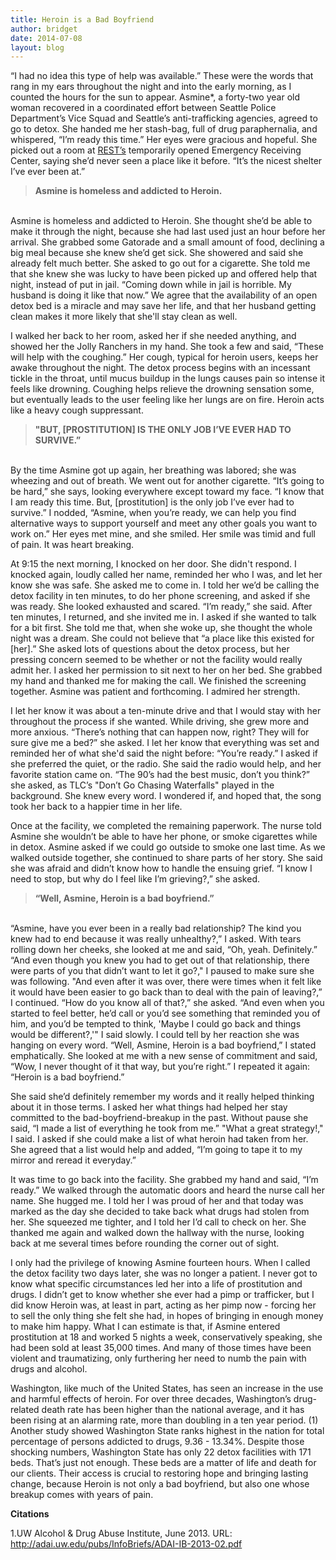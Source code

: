 ```yaml
---
title: Heroin is a Bad Boyfriend
author: bridget
date: 2014-07-08
layout: blog
---
```


“I had no idea this type of help was available.” These were the words that rang in my ears throughout the night and into the early morning, as I counted the hours for the sun to appear. Asmine*, a forty-two year old woman recovered in a coordinated effort between Seattle Police Department’s Vice Squad and Seattle’s anti-trafficking agencies, agreed to go to detox. She handed me her stash-bag, full of drug paraphernalia, and whispered, “I’m ready this time.” Her eyes were gracious and hopeful. She picked out a room at [REST’s](http://www.iwantrest.com/about/) temporarily opened Emergency Receiving Center, saying she’d never seen a place like it before. “It’s the nicest shelter I’ve ever been at.”

><b>Asmine is homeless and addicted to Heroin.</b>

<br>
Asmine is homeless and addicted to Heroin. She thought she’d be able to make it through the night, because she had last used just an hour before her arrival. She grabbed some Gatorade and a small amount of food, declining a big meal because she knew she’d get sick. She showered and said she already felt much better. She asked to go out for a cigarette. She told me that she knew she was lucky to have been picked up and offered help that night, instead of put in jail. “Coming down while in jail is horrible. My husband is doing it like that now.” We agree that the availability of an open detox bed is a miracle and may save her life, and that her husband getting clean makes it more likely that she'll stay clean as well.

I walked her back to her room, asked her if she needed anything, and showed her the Jolly Ranchers in my hand. She took a few and said, “These will help with the coughing.” Her cough, typical for heroin users, keeps her awake throughout the night. The detox process begins with an incessant tickle in the throat, until mucus buildup in the lungs causes pain so intense it feels like drowning. Coughing helps relieve the drowning sensation some, but eventually leads to the user feeling like her lungs are on fire. Heroin acts like a heavy cough suppressant.

><b>"BUT, [PROSTITUTION] IS THE ONLY JOB I’VE EVER HAD TO SURVIVE.”</b>

<br>
By the time Asmine got up again, her breathing was labored; she was wheezing and out of breath. We went out for another cigarette. “It’s going to be hard,” she says, looking everywhere except toward my face. “I know that I am ready this time. But, [prostitution] is the only job I’ve ever had to survive.” I nodded, “Asmine, when you’re ready, we can help you find alternative ways to support yourself and meet any other goals you want to work on.” Her eyes met mine, and she smiled. Her smile was timid and full of pain. It was heart breaking.

At 9:15 the next morning, I knocked on her door. She didn't respond. I knocked again, loudly called her name, reminded her who I was, and let her know she was safe. She asked me to come in. I told her we’d be calling the detox facility in ten minutes, to do her phone screening, and asked if she was ready. She looked exhausted and scared. “I’m ready,” she said. After ten minutes, I returned, and she invited me in. I asked if she wanted to talk for a bit first. She told me that, when she woke up, she thought the whole night was a dream. She could not believe that “a place like this existed for [her].” She asked lots of questions about the detox process, but her pressing concern seemed to be whether or not the facility would really admit her. I asked her permission to sit next to her on her bed. She grabbed my hand and thanked me for making the call. We finished the screening together. Asmine was patient and forthcoming. I admired her strength.

I let her know it was about a ten-minute drive and that I would stay with her throughout the process if she wanted. While driving, she grew more and more anxious. “There’s nothing that can happen now, right? They will for sure give me a bed?” she asked. I let her know that everything was set and reminded her of what she'd said the night before: “You’re ready.” I asked if she preferred the quiet, or the radio. She said the radio would help, and her favorite station came on. “The 90’s had the best music, don’t you think?” she asked, as TLC’s "Don’t Go Chasing Waterfalls" played in the background. She knew every word. I wondered if, and hoped that, the song took her back to a happier time in her life.

Once at the facility, we completed the remaining paperwork. The nurse told Asmine she wouldn’t be able to have her phone, or smoke cigarettes while in detox. Asmine asked if we could go outside to smoke one last time. As we walked outside together, she continued to share parts of her story. She said she was afraid and didn’t know how to handle the ensuing grief. “I know I need to stop, but why do I feel like I’m grieving?,” she asked.

><b>“Well, Asmine, Heroin is a bad boyfriend.”</b>

<br>
“Asmine, have you ever been in a really bad relationship? The kind you knew had to end because it was really unhealthy?,” I asked. With tears rolling down her cheeks, she looked at me and said, “Oh, yeah. Definitely.” “And even though you knew you had to get out of that relationship, there were parts of you that didn’t want to let it go?," I paused to make sure she was following. "And even after it was over, there were times when it felt like it would have been easier to go back than to deal with the pain of leaving?,” I continued. “How do you know all of that?,” she asked. “And even when you started to feel better, he’d call or you’d see something that reminded you of him, and you’d be tempted to think, 'Maybe I could go back and things would be different?,'" I said slowly. I could tell by her reaction she was hanging on every word. “Well, Asmine, Heroin is a bad boyfriend,” I stated emphatically. She looked at me with a new sense of commitment and said, “Wow, I never thought of it that way, but you’re right.” I repeated it again: “Heroin is a bad boyfriend.”

She said she’d definitely remember my words and it really helped thinking about it in those terms. I asked her what things had helped her stay committed to the bad-boyfriend-breakup in the past. Without pause she said, “I made a list of everything he took from me.” "What a great strategy!," I said. I asked if she could make a list of what heroin had taken from her. She agreed that a list would help and added, “I’m going to tape it to my mirror and reread it everyday.”

It was time to go back into the facility. She grabbed my hand and said, “I’m ready.” We walked through the automatic doors and heard the nurse call her name. She hugged me. I told her I was proud of her and that today was marked as the day she decided to take back what drugs had stolen from her. She squeezed me tighter, and I told her I’d call to check on her. She thanked me again and walked down the hallway with the nurse, looking back at me several times before rounding the corner out of sight.

I only had the privilege of knowing Asmine fourteen hours. When I called the detox facility two days later, she was no longer a patient. I never got to know what specific circumstances led her into a life of prostitution and drugs. I didn’t get to know whether she ever had a pimp or trafficker, but I did know Heroin was, at least in part, acting as her pimp now - forcing her to sell the only thing she felt she had, in hopes of bringing in enough money to make him happy. What I can estimate is that, if Asmine entered prostitution at 18 and worked 5 nights a week, conservatively speaking, she had been sold at least 35,000 times. And many of those times have been violent and traumatizing, only furthering her need to numb the pain with drugs and alcohol.

Washington, like much of the United States, has seen an increase in the use and harmful effects of heroin. For over three decades, Washington’s drug-related death rate has been higher than the national average, and it has been rising at an alarming rate, more than doubling in a ten year period. (1) Another study showed Washington State ranks highest in the nation for total percentage of persons addicted to drugs, 9.36 - 13.34%. Despite those shocking numbers, Washington State has only 22 detox facilities with 171 beds. That’s just not enough. These beds are a matter of life and death for our clients. Their access is crucial to restoring hope and bringing lasting change, because Heroin is not only a bad boyfriend, but also one whose breakup comes with years of pain.



<b>Citations</b>

1.UW Alcohol & Drug Abuse Institute, June 2013. URL: http://adai.uw.edu/pubs/InfoBriefs/ADAI-IB-2013-02.pdf
